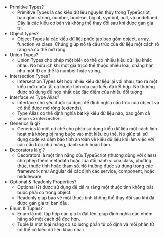 + Primitive Types?
  - Primitive Types là các kiểu dữ liệu nguyên thủy trong TypeScript, bao gồm: string, number, boolean, bigint, symbol, null, và undefined. Đây là các kiểu cơ bản và không thể thay đổi sau khi được gán giá trị.
+ Object types?
  - Object Types là các kiểu dữ liệu phức tạp bao gồm object, array, function và class. Chúng giúp mô tả cấu trúc của dữ liệu một cách rõ ràng và có thể mở rộng.
+ Union Types?
  - Union Types cho phép một biến có thể có nhiều kiểu dữ liệu khác nhau. Nó hữu ích khi một giá trị có thể thuộc nhiều loại, chẳng hạn như một ID có thể là number hoặc string.
+ Intersection Types?
  - Intersection Types kết hợp nhiều kiểu dữ liệu lại với nhau, tạo ra một kiểu mới chứa tất cả thuộc tính của các kiểu đã kết hợp. Nó thường được sử dụng để hợp nhất các đặc điểm của nhiều đối tượng.
+ Interface vs Type Alias?
  - Interface chủ yếu được sử dụng để định nghĩa cấu trúc của object và có thể được mở rộng (extends).
  - Type Alias có thể định nghĩa bất kỳ kiểu dữ liệu nào, bao gồm cả union và intersection.
+ Generics là gì?
  - Generics là một cơ chế cho phép sử dụng kiểu dữ liệu một cách linh hoạt mà không bị ràng buộc vào một kiểu cụ thể. Nó giúp tái sử dụng code và đảm bảo tính an toàn về kiểu dữ liệu khi làm việc với các cấu trúc như mảng, danh sách hoặc hàm.
+ Decorators là gì?
  - Decorators là một tính năng của TypeScript (thường dùng với class) cho phép thêm metadata hoặc sửa đổi hành vi của class, phương thức, thuộc tính hoặc tham số. Nó thường được sử dụng trong các framework như Angular để xác định các service, component, hoặc middleware.
+ Optional & Readonly Properties?
  - Optional (?) được sử dụng để chỉ ra rằng một thuộc tính không bắt buộc phải có trong object.
  - Readonly giúp bảo vệ một thuộc tính không thể thay đổi sau khi đã được gán giá trị ban đầu.
+ Enum & Tuples?
  - Enum là một tập hợp các giá trị đặt tên, giúp định nghĩa các nhóm hằng số một cách dễ đọc hơn.
  - Tuple là một loại mảng có số lượng phần tử cố định và mỗi phần tử có thể có kiểu dữ liệu khác nhau.
